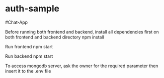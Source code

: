 # auth-sample
#Chat-App

Before running both frontend and backend, install all dependencies first on both frontend and backend directory
npm install

Run frontend
npm start

Run backend
npm start

To access mongodb server, ask the owner for the required parameter then insert it to the .env file

